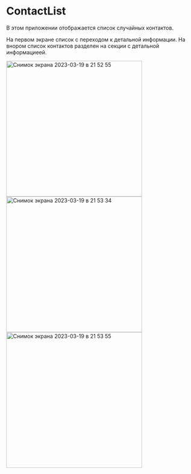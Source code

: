 # ContactList
В этом приложении отображается список случайных контактов.

На первом экране список с переходом к детальной информации. На внором список контактов разделен на секции с детальной информациеей.

<img width="360" alt="Снимок экрана 2023-03-19 в 21 52 55" src="https://user-images.githubusercontent.com/120353183/226173379-18c8576d-086b-4518-bb9f-bbe2e7756786.png"><img width="360" alt="Снимок экрана 2023-03-19 в 21 53 34" src="https://user-images.githubusercontent.com/120353183/226173408-3afc4794-422c-498d-b488-2ab6c1af3ad6.png"><img width="360" alt="Снимок экрана 2023-03-19 в 21 53 55" src="https://user-images.githubusercontent.com/120353183/226173430-49aa73af-beb0-462c-bdc8-553e42275802.png">

